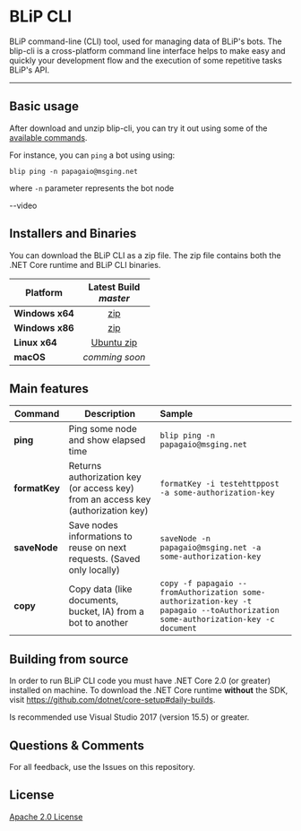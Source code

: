 # BLiP CLI

BLiP command-line (CLI) tool, used for managing data of BLiP's bots. The blip-cli is a cross-platform command line interface helps to make easy and quickly your development flow and the execution of some repetitive tasks BLiP's API.

---

Basic usage
-----------

After download and unzip blip-cli, you can try it out using some of the [available commands](#main-features).

For instance, you can `ping` a bot using using:

`blip ping -n papagaio@msging.net`

where `-n` parameter represents the bot node

--video

Installers and Binaries
-----------------------

You can download the BLiP CLI as a zip file. The zip file contains both the .NET Core runtime and BLiP CLI binaries.

| Platform | Latest Build <br>*master*<br> |
| -------- | :----------------------------: |
| **Windows x64** | [zip](win-x64-installer) |
| **Windows x86** | [zip](win-x86-installer) |
| **Linux x64** | [Ubuntu zip](linux-DEB-installer) |
| **macOS** | *comming soon* |


Main features
-------------
| Command | Description | Sample |
| -------- | -------- | :---------------------------- |
| **ping** | Ping some node and show elapsed time | `blip ping -n papagaio@msging.net` |
| **formatKey** | Returns authorization key (or access key) from an access key (authorization key)  | `formatKey -i testehttppost -a some-authorization-key` |
| **saveNode** | Save nodes informations to reuse on next requests. (Saved only locally) | `saveNode -n papagaio@msging.net -a some-authorization-key` |
| **copy**   | Copy data (like documents, bucket, IA) from a bot to another | `copy -f papagaio --fromAuthorization some-authorization-key -t papagaio --toAuthorization some-authorization-key -c document` |

Building from source
--------------------

In order to run BLiP CLI code you must have .NET Core 2.0 (or greater) installed on machine. To download the .NET Core runtime **without** the SDK, visit https://github.com/dotnet/core-setup#daily-builds.

Is recommended use Visual Studio 2017 (version 15.5) or greater.

Questions & Comments
--------------------

For all feedback, use the Issues on this repository.

License
-------
[Apache 2.0 License](https://github.com/takenet/blip-sdk-csharp/blob/master/LICENSE)